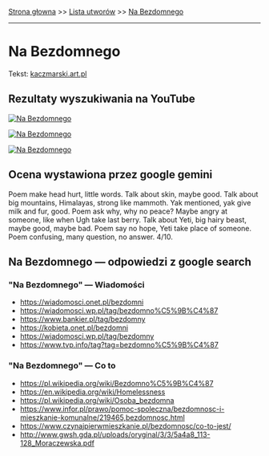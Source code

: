 [Strona głowna](../index.md) >> [Lista utworów](../list.md) >> [Na Bezdomnego](307.md)

---

# Na Bezdomnego

Tekst: [kaczmarski.art.pl](https://www.kaczmarski.art.pl/tworczosc/wiersze/na-bezdomnego/)

## Rezultaty wyszukiwania na YouTube

[![Na Bezdomnego](http://img.youtube.com/vi/nPuHrrdMgFA/0.jpg)](https://www.youtube.com/watch?v=nPuHrrdMgFA "Jacek Kaczmarski - Stalker - YouTube")

[![Na Bezdomnego](http://img.youtube.com/vi/3_PaRYzdRj0/0.jpg)](https://www.youtube.com/watch?v=3_PaRYzdRj0 "Jacek Kaczmarski - Korespondencja klasowa - YouTube")

[![Na Bezdomnego](http://img.youtube.com/vi/F-gY6DoQSI0/0.jpg)](https://www.youtube.com/watch?v=F-gY6DoQSI0 "Jacek Kaczmarski - Świadkowie - YouTube")

## Ocena wystawiona przez google gemini

Poem make head hurt, little words. Talk about skin, maybe good. Talk about big mountains, Himalayas, strong like mammoth. Yak mentioned, yak give milk and fur, good. Poem ask why, why no peace? Maybe angry at someone, like when Ugh take last berry. Talk about Yeti, big hairy beast, maybe good, maybe bad. Poem say no hope, Yeti take place of someone. Poem confusing, many question, no answer. 4/10.


## Na Bezdomnego — odpowiedzi z google search

### "Na Bezdomnego" — Wiadomości

 - <https://wiadomosci.onet.pl/bezdomni>
 - <https://wiadomosci.wp.pl/tag/bezdomno%C5%9B%C4%87>
 - <https://www.bankier.pl/tag/bezdomny>
 - <https://kobieta.onet.pl/bezdomni>
 - <https://wiadomosci.wp.pl/tag/bezdomny>
 - <https://www.tvp.info/tag?tag=bezdomno%C5%9B%C4%87>

### "Na Bezdomnego" — Co to

 - <https://pl.wikipedia.org/wiki/Bezdomno%C5%9B%C4%87>
 - <https://en.wikipedia.org/wiki/Homelessness>
 - <https://pl.wikipedia.org/wiki/Osoba_bezdomna>
 - <https://www.infor.pl/prawo/pomoc-spoleczna/bezdomnosc-i-mieszkanie-komunalne/219465,bezdomnosc.html>
 - <https://www.czynajpierwmieszkanie.pl/bezdomnosc/co-to-jest/>
 - <http://www.gwsh.gda.pl/uploads/oryginal/3/3/5a4a8_113-128_Moraczewska.pdf>

